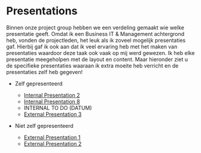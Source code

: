 # Presentations

Binnen onze project group hebben we een verdeling gemaakt wie welke presentatie geeft. Omdat ik een Business IT & Management achtergrond heb, vonden de projectleden, het leuk als ik zoveel mogelijk presentaties gaf. Hierbij gaf ik ook aan dat ik veel ervaring heb met het maken van presentaties waardoor deze taak ook vaak op mij werd gewezen. Ik heb elke presentatie meegeholpen met de layout en content. Maar hieronder ziet u de specifieke presentaties waaraan ik extra moeite heb verricht en de presentaties zelf heb gegeven!

- Zelf gepresenteerd
  - [Internal Presentation 2](/Evidence/Presentations/Internal%20Presentations%20%232.pdf)
  - [Internal Presentation 8](/Evidence/Presentations/Internal%20Presentation%20%238_Matt.pdf)
  - INTERNAL TO DO (DATUM)
  - [External Presentation 3](/Evidence/Presentations/External%20Presentation%20%2313%20-%20Matthew.pptx)
  
- Niet zelf gepresenteerd
  - [External Presentation 1](/Evidence/Presentations/External_presentation_1_MAKING.pdf)
  - [External Presentation 2](Research%20Project/External_presentation_2_MAKING.pdf)
